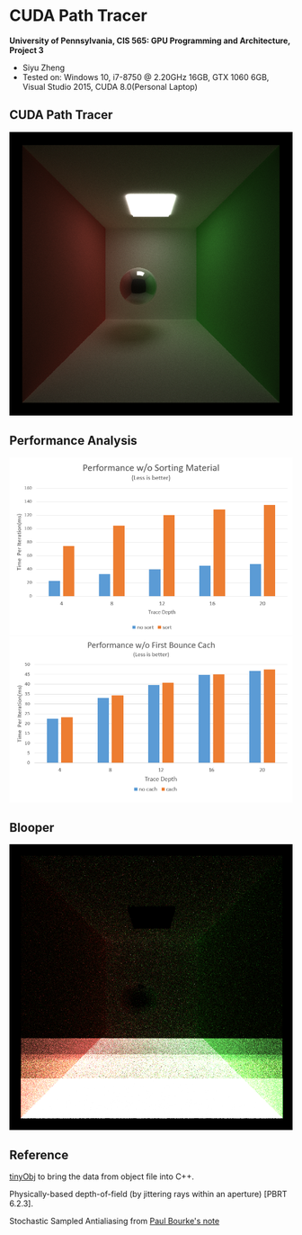 CUDA Path Tracer
================

**University of Pennsylvania, CIS 565: GPU Programming and Architecture, Project 3**

* Siyu Zheng
* Tested on: Windows 10, i7-8750 @ 2.20GHz 16GB, GTX 1060 6GB, Visual Studio 2015, CUDA 8.0(Personal Laptop)

## CUDA Path Tracer

![Cornell box 5000 iters 8 depth](img/regular5000.png)

## Performance Analysis
![](img/performance_sort.png)
![](img/performance_cach.png)
## Blooper

![Cornell box blooper stream compaction with wrong size](img/compaction_blooper.png)

## Reference

[tinyObj](http://syoyo.github.io/tinyobjloader/) to bring the data from object file into C++.

Physically-based depth-of-field (by jittering rays within an aperture) [PBRT 6.2.3].

Stochastic Sampled Antialiasing from [Paul Bourke's note](http://paulbourke.net/miscellaneous/raytracing/)
